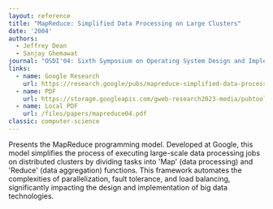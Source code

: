 ```yaml
---
layout: reference
title: "MapReduce: Simplified Data Processing on Large Clusters"
date: '2004'
authors:
  - Jeffrey Dean
  - Sanjay Ghemawat
journal: "OSDI'04: Sixth Symposium on Operating System Design and Implementation, San Francisco, CA (2004), pp. 137-150"
links:
  - name: Google Research
    url: https://research.google/pubs/mapreduce-simplified-data-processing-on-large-clusters/
  - name: PDF
    url: https://storage.googleapis.com/gweb-research2023-media/pubtools/pdf/16cb30b4b92fd4989b8619a61752a2387c6dd474.pdf
  - name: Local PDF
    url: /files/papers/mapreduce04.pdf
classic: computer-science
---
```

Presents the MapReduce programming model. Developed at Google, this model simplifies the process of executing large-scale data processing jobs on distributed clusters by dividing tasks into 'Map' (data processing) and 'Reduce' (data aggregation) functions. This framework automates the complexities of parallelization, fault tolerance, and load balancing, significantly impacting the design and implementation of big data technologies.
